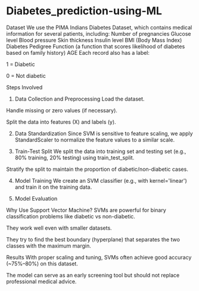 # Diabetes_prediction-using-ML
Dataset We use the PIMA Indians Diabetes Dataset, which contains medical information for several patients, including:  Number of pregnancies  Glucose level  Blood pressure  Skin thickness  Insulin level  BMI (Body Mass Index)  Diabetes Pedigree Function (a function that scores likelihood of diabetes based on family history)  AGE
Each record also has a label:

1 = Diabetic

0 = Not diabetic

Steps Involved
1. Data Collection and Preprocessing
Load the dataset.

Handle missing or zero values (if necessary).

Split the data into features (X) and labels (y).

2. Data Standardization
Since SVM is sensitive to feature scaling, we apply StandardScaler to normalize the feature values to a similar scale.

3. Train-Test Split
We split the data into training set and testing set (e.g., 80% training, 20% testing) using train_test_split.

Stratify the split to maintain the proportion of diabetic/non-diabetic cases.

4. Model Training
We create an SVM classifier (e.g., with kernel='linear') and train it on the training data.

5. Model Evaluation


Why Use Support Vector Machine?
SVMs are powerful for binary classification problems like diabetic vs non-diabetic.

They work well even with smaller datasets.

They try to find the best boundary (hyperplane) that separates the two classes with the maximum margin.

Results
With proper scaling and tuning, SVMs often achieve good accuracy (~75%–80%) on this dataset.

The model can serve as an early screening tool but should not replace professional medical advice.

